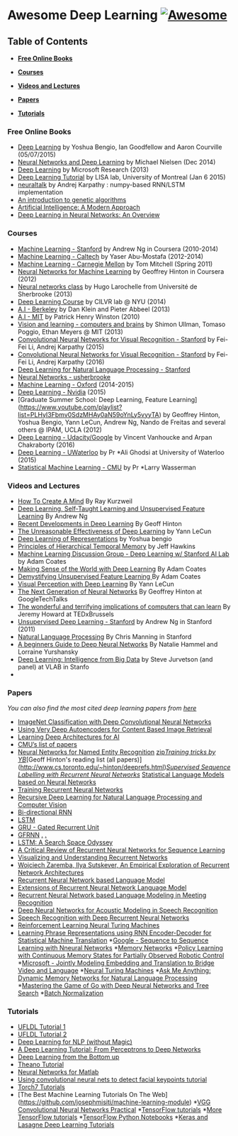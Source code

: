 # Awesome Deep Learning [![Awesome](https://cdn.rawgit.com/sindresorhus/awesome/d7305f38d29fed78fa85652e3a63e154dd8e8829/media/badge.svg)](https://github.com/sindresorhus/awesome)

## Table of Contents

* **[Free Online Books](#free-online-books)**  

* **[Courses](#courses)**  

* **[Videos and Lectures](#videos-and-lectures)**  

* **[Papers](#papers)**  

* **[Tutorials](#tutorials)**  

### Free Online Books
* [Deep Learning](http://www.iro.umontreal.ca/~bengioy/dlbook/) by Yoshua Bengio, Ian Goodfellow and Aaron Courville  (05/07/2015)
* [Neural Networks and Deep Learning](http://neuralnetworksanddeeplearning.com/) by  Michael Nielsen (Dec 2014)
* [Deep Learning](http://research.microsoft.com/pubs/209355/DeepLearning-NowPublishing-Vol7-SIG-039.pdf) by Microsoft Research (2013) 
* [Deep Learning Tutorial](http://deeplearning.net/tutorial/deeplearning.pdf) by LISA lab, University of Montreal (Jan 6 2015)
* [neuraltalk](https://github.com/karpathy/neuraltalk) by Andrej Karpathy : numpy-based RNN/LSTM implementation
* [An introduction to genetic algorithms](https://svn-d1.mpi-inf.mpg.de/AG1/MultiCoreLab/papers/ebook-fuzzy-mitchell-99.pdf)
* [Artificial Intelligence: A Modern Approach](http://aima.cs.berkeley.edu/)
* [Deep Learning in Neural Networks: An Overview](http://arxiv.org/pdf/1404.7828v4.pdf)
 
### Courses
* [Machine Learning - Stanford](https://class.coursera.org/ml-005) by Andrew Ng in Coursera (2010-2014)
* [Machine Learning - Caltech](http://work.caltech.edu/lectures.html) by Yaser Abu-Mostafa (2012-2014)
* [Machine Learning - Carnegie Mellon](http://www.cs.cmu.edu/~tom/10701_sp11/lectures.shtml) by Tom Mitchell (Spring 2011)
* [Neural Networks for Machine Learning](https://class.coursera.org/neuralnets-2012-001) by Geoffrey Hinton in Coursera (2012)
* [Neural networks class](https://www.youtube.com/playlist?list=PL6Xpj9I5qXYEcOhn7TqghAJ6NAPrNmUBH) by Hugo Larochelle from Université de Sherbrooke (2013)
* [Deep Learning Course](http://cilvr.cs.nyu.edu/doku.php?id=deeplearning:slides:start) by CILVR lab @ NYU (2014)
* [A.I - Berkeley](https://courses.edx.org/courses/BerkeleyX/CS188x_1/1T2013/courseware/) by Dan Klein and Pieter Abbeel (2013)
* [A.I - MIT](http://ocw.mit.edu/courses/electrical-engineering-and-computer-science/6-034-artificial-intelligence-fall-2010/lecture-videos/) by Patrick Henry Winston (2010)
* [Vision and learning - computers and brains](http://web.mit.edu/course/other/i2course/www/vision_and_learning_fall_2013.html) by Shimon Ullman, Tomaso Poggio, Ethan Meyers @ MIT (2013)
* [Convolutional Neural Networks for Visual Recognition - Stanford](http://vision.stanford.edu/teaching/cs231n/syllabus_winter2015.html) by Fei-Fei Li, Andrej Karpathy (2015)
* [Convolutional Neural Networks for Visual Recognition - Stanford](http://vision.stanford.edu/teaching/cs231n/syllabus.html) by Fei-Fei Li, Andrej Karpathy (2016)
* [Deep Learning for Natural Language Processing - Stanford](http://cs224d.stanford.edu/)
* [Neural Networks - usherbrooke](http://info.usherbrooke.ca/hlarochelle/neural_networks/content.html)
* [Machine Learning - Oxford](https://www.cs.ox.ac.uk/people/nando.defreitas/machinelearning/) (2014-2015)
* [Deep Learning - Nvidia](https://developer.nvidia.com/deep-learning-courses) (2015)
* [Graduate Summer School: Deep Learning, Feature Learning] (https://www.youtube.com/playlist?list=PLHyI3Fbmv0SdzMHAy0aN59oYnLy5vyyTA) by Geoffrey Hinton, Yoshua Bengio, Yann LeCun, Andrew Ng, Nando de Freitas and several others @ IPAM, UCLA (2012)
* [Deep Learning - Udacity/Google](https://www.udacity.com/course/deep-learning--ud730) by Vincent Vanhoucke and Arpan Chakraborty (2016)
* [Deep Learning - UWaterloo](https://www.youtube.com/playlist?list=PLehuLRPyt1Hyi78UOkMPWCGRxGcA9NVOE) by Pr
*Ali Ghodsi at University of Waterloo (2015)
* [Statistical Machine Learning - CMU](https://www.youtube.com/watch?v=azaLcvuql_g&list=PLjbUi5mgii6BWEUZf7He6nowWvGne_Y8r) by Pr
*Larry Wasserman


### Videos and Lectures
* [How To Create A Mind](https://www.youtube.com/watch?v=RIkxVci-R4k) By Ray Kurzweil
* [Deep Learning, Self-Taught Learning and Unsupervised Feature Learning](https://www.youtube.com/watch?v=n1ViNeWhC24) By Andrew Ng
* [Recent Developments in Deep Learning](https://www.youtube.com/watch?v=vShMxxqtDDs&amp;index=3&amp;list=PL78U8qQHXgrhP9aZraxTT5-X1RccTcUYT) By Geoff Hinton
* [The Unreasonable Effectiveness of Deep Learning](https://www.youtube.com/watch?v=sc-KbuZqGkI) by Yann LeCun
* [Deep Learning of Representations](https://www.youtube.com/watch?v=4xsVFLnHC_0) by Yoshua bengio
* [Principles of Hierarchical Temporal Memory](https://www.youtube.com/watch?v=6ufPpZDmPKA) by Jeff Hawkins
* [Machine Learning Discussion Group - Deep Learning w/ Stanford AI Lab](https://www.youtube.com/watch?v=2QJi0ArLq7s&amp;list=PL78U8qQHXgrhP9aZraxTT5-X1RccTcUYT) by Adam Coates
* [Making Sense of the World with Deep Learning](http://vimeo.com/80821560) By Adam Coates 
* [Demystifying Unsupervised Feature Learning ](https://www.youtube.com/watch?v=wZfVBwOO0-k) By Adam Coates 
* [Visual Perception with Deep Learning](https://www.youtube.com/watch?v=3boKlkPBckA) By Yann LeCun
* [The Next Generation of Neural Networks](https://www.youtube.com/watch?v=AyzOUbkUf3M) By Geoffrey Hinton at GoogleTechTalks
* [The wonderful and terrifying implications of computers that can learn](http://www.ted.com/talks/jeremy_howard_the_wonderful_and_terrifying_implications_of_computers_that_can_learn) By Jeremy Howard at TEDxBrussels
* [Unsupervised Deep Learning - Stanford](http://web.stanford.edu/class/cs294a/handouts.html) by Andrew Ng in Stanford (2011)
* [Natural Language Processing](http://web.stanford.edu/class/cs224n/handouts/) By Chris Manning in Stanford
* [A beginners Guide to Deep Neural Networks](http://googleresearch.blogspot.com/2015/09/a-beginners-guide-to-deep-neural.html) By Natalie Hammel and Lorraine Yurshansky
* [Deep Learning: Intelligence from Big Data](https://www.youtube.com/watch?v=czLI3oLDe8M) by Steve Jurvetson (and panel) at VLAB in Stanfo
*

### Papers
*You can also find the most cited deep learning papers from [here](https://github.com/terryum/awesome-deep-learning-papers)*
* [ImageNet Classification with Deep Convolutional Neural Networks](http://papers.nips.cc/paper/4824-imagenet-classification-with-deep-convolutional-neural-networks.pdf)
* [Using Very Deep Autoencoders for Content Based Image Retrieval](http://www.cs.toronto.edu/~hinton/absps/esann-deep-final.pdf)
* [Learning Deep Architectures for AI](http://www.iro.umontreal.ca/~lisa/pointeurs/TR1312.pdf)
* [CMU’s list of papers](http://deeplearning.cs.cmu.edu/)
* [Neural Networks for Named Entity
Recognition](http://nlp.stanford.edu/~socherr/pa4_ner.pdf) [zip](http://nlp.stanford.edu/~socherr/pa4-ner.zip)*[Training tricks by YB](http://www.iro.umontreal.ca/~bengioy/papers/YB-tricks.pdf)*[Geoff Hinton's reading list (all papers)] (http://www.cs.toronto.edu/~hinton/deeprefs.html)*[Supervised Sequence Labelling with Recurrent Neural Networks](http://www.cs.toronto.edu/~graves/preprint.pdf)* [Statistical Language Models based on Neural Networks](http://www.fit.vutbr.cz/~imikolov/rnnlm/thesis.pdf)
* [Training Recurrent Neural Networks](http://www.cs.utoronto.ca/~ilya/pubs/ilya_sutskever_phd_thesis.pdf)
* [Recursive Deep Learning for Natural Language Processing and Computer Vision](http://nlp.stanford.edu/~socherr/thesis.pdf)
* [Bi-directional RNN](http://www.di.ufpe.br/~fnj/RNA/bibliografia/BRNN.pdf)
* [LSTM](http://web.eecs.utk.edu/~itamar/courses/ECE-692/Bobby_paper1.pdf)
* [GRU - Gated Recurrent Unit](http://arxiv.org/pdf/1406.1078v3.pdf)
* [GFRNN](http://arxiv.org/pdf/1502.02367v3.pdf) [.](http://jmlr.org/proceedings/papers/v37/chung15.pdf) [.](http://jmlr.org/proceedings/papers/v37/chung15-supp.pdf)
* [LSTM: A Search Space Odyssey](http://arxiv.org/pdf/1503.04069v1.pdf)
* [A Critical Review of Recurrent Neural Networks for Sequence Learning](http://arxiv.org/pdf/1506.00019v1.pdf)
* [Visualizing and Understanding Recurrent Networks](http://arxiv.org/pdf/1506.02078v1.pdf)
* [Wojciech Zaremba, Ilya Sutskever, An Empirical Exploration of Recurrent Network Architectures](http://jmlr.org/proceedings/papers/v37/jozefowicz15.pdf)
* [Recurrent Neural Network based Language Model](http://www.fit.vutbr.cz/research/groups/speech/publi/2010/mikolov_interspeech2010_IS100722.pdf)
* [Extensions of Recurrent Neural Network Language Model](http://www.fit.vutbr.cz/research/groups/speech/publi/2011/mikolov_icassp2011_5528.pdf)
* [Recurrent Neural Network based Language Modeling in Meeting Recognition](http://www.fit.vutbr.cz/~imikolov/rnnlm/ApplicationOfRNNinMeetingRecognition_IS2011.pdf)
* [Deep Neural Networks for Acoustic Modeling in Speech Recognition](http://cs224d.stanford.edu/papers/maas_paper.pdf)
* [Speech Recognition with Deep Recurrent Neural Networks](http://www.cs.toronto.edu/~fritz/absps/RNN13.pdf)
* [Reinforcement Learning Neural Turing Machines](http://arxiv.org/pdf/1505.00521v1)
* [Learning Phrase Representations using RNN Encoder-Decoder for Statistical Machine Translation](http://arxiv.org/pdf/1406.1078v3.pdf)
*[Google - Sequence to Sequence  Learning with Nneural Networks](http://papers.nips.cc/paper/5346-sequence-to-sequence-learning-with-neural-networks.pdf)
*[Memory Networks](http://arxiv.org/pdf/1410.3916v10)
*[Policy Learning with Continuous Memory States for Partially Observed Robotic Control](http://arxiv.org/pdf/1507.01273v1)
*[Microsoft - Jointly Modeling Embedding and Translation to Bridge Video and Language](http://arxiv.org/pdf/1505.01861v1.pdf)
*[Neural Turing Machines](http://arxiv.org/pdf/1410.5401v2.pdf)
*[Ask Me Anything: Dynamic Memory Networks for Natural Language Processing](http://arxiv.org/pdf/1506.07285v1.pdf)
*[Mastering the Game of Go with Deep Neural Networks and Tree Search](http://www.nature.com/nature/journal/v529/n7587/pdf/nature16961.pdf)
*[Batch Normalization](https://arxiv.org/abs/1502.03167)




### Tutorials
* [UFLDL Tutorial 1](http://deeplearning.stanford.edu/wiki/index.php/UFLDL_Tutorial)
* [UFLDL Tutorial 2](http://ufldl.stanford.edu/tutorial/supervised/LinearRegression/)
* [Deep Learning for NLP (without Magic)](http://www.socher.org/index.php/DeepLearningTutorial/DeepLearningTutorial)
* [A Deep Learning Tutorial: From Perceptrons to Deep Networks](http://www.toptal.com/machine-learning/an-introduction-to-deep-learning-from-perceptrons-to-deep-networks)
* [Deep Learning from the Bottom up](http://www.metacademy.org/roadmaps/rgrosse/deep_learning)
* [Theano Tutorial](http://deeplearning.net/tutorial/deeplearning.pdf)
* [Neural Networks for Matlab](http://uk.mathworks.com/help/pdf_doc/nnet/nnet_ug.pdf)
* [Using convolutional neural nets to detect facial keypoints tutorial](http://danielnouri.org/notes/2014/12/17/using-convolutional-neural-nets-to-detect-facial-keypoints-tutorial/)
* [Torch7 Tutorials](http://code.madbits.com/wiki/doku.php)
* [The Best Machine Learning Tutorials On The Web] (https://github.com/josephmisiti/machine-learning-module)
*[VGG Convolutional Neural Networks Practical](http://www.robots.ox.ac.uk/~vgg/practicals/cnn/index.html)
*[TensorFlow tutorials](https://github.com/nlintz/TensorFlow-Tutorials)
*[More TensorFlow tutorials](https://github.com/pkmital/tensorflow_tutorials)
*[TensorFlow Python Notebooks](https://github.com/aymericdamien/TensorFlow-Examples)
*[Keras and Lasagne Deep Learning Tutorials](https://github.com/Vict0rSch/deep_learning)
